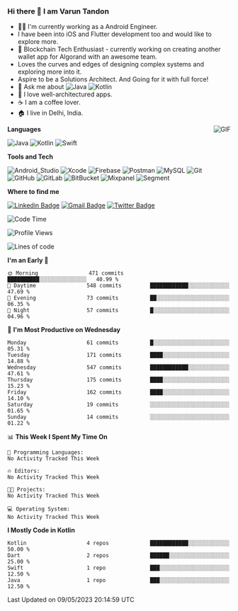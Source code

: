 ### Hi there 👋 I am Varun Tandon

- 👨‍💻 I'm currently working as a Android Engineer.
- I have been into iOS and Flutter development too and would like to explore more.
- 🔭 Blockchain Tech Enthusiast - currently working on creating another wallet app for Algorand with an awesome team.
- Loves the curves and edges of designing complex systems and exploring more into it.
- Aspire to be a Solutions Architect. And Going for it with full force!
- 💬 Ask me about 
![Java](https://img.shields.io/badge/-android-darkgrey?style=flat-square&logo=android)
![Kotlin](https://img.shields.io/badge/-iOS-black?style=flat-square&logo=iOS)
- 🎯 I love well-architectured apps.
- :coffee: I am a coffee lover.
- 🏠 I live in Delhi, India.

<img align="right" alt="GIF" src="https://media.giphy.com/media/13HgwGsXF0aiGY/giphy.gif" />

**Languages**

![Java](https://img.shields.io/badge/-java-f89820?style=flat-square&logo=java)
![Kotlin](https://img.shields.io/badge/-Kotlin-black?style=flat-square&logo=kotlin)
![Swift](https://img.shields.io/badge/-Swift-darkgrey?style=flat-square&logo=swift)

**Tools and Tech**

![Android_Studio](https://img.shields.io/badge/-Android_Studio-grey?style=flat-square&logo=android-studio)
![Xcode](https://img.shields.io/badge/-Xcode-grey?style=flat-square&logo=xcode)
![Firebase](https://img.shields.io/badge/-Firebase-ffa611?style=flat-square&logo=firebase)
![Postman](https://img.shields.io/badge/-Postman-1A74Ed?style=flat-square&logo=postman)
![MySQL](https://img.shields.io/badge/-MySQL-black?style=flat-square&logo=mysql)
![Git](https://img.shields.io/badge/-Git-black?style=flat-square&logo=git)
![GitHub](https://img.shields.io/badge/-GitHub-211f1f?style=flat-square&logo=github)
![GitLab](https://img.shields.io/badge/-GitLab-fC6d27?style=flat-square&logo=gitlab)
![BitBucket](https://img.shields.io/badge/-BitBucket-1A74Ed?style=flat-square&logo=bitbucket)
![Mixpanel](https://img.shields.io/badge/-Mixpanel-1A74Ed?style=flat-square&logo=mixpanel)
![Segment](https://img.shields.io/badge/-segment-1A74Ed?style=flat-square&logo=segment)

**Where to find me**

[![Linkedin Badge](https://img.shields.io/badge/-Varun_Tandon-0e76a8?style=flat-square&logo=Linkedin&logoColor=white&link=https://www.linkedin.com/in/androidvarun/)](https://www.linkedin.com/in/androidvarun/)
[![Gmail Badge](https://img.shields.io/badge/-varuntandon28121993@gmail.com-d44638?style=flat-square&logo=Gmail&logoColor=white&link=mailto:varuntandon28121993@gmail.com)](mailto:varuntandon28121993@gmail.com)
[![Twitter Badge](https://img.shields.io/badge/-@meeVarunAhe-00acee?style=flat-square&logo=Twitter&logoColor=white&link=https://twitter.com/meeVarunAhe)](https://twitter.com/meeVarunAhe)

<!--START_SECTION:waka-->
![Code Time](http://img.shields.io/badge/Code%20Time-0%20secs-blue)

![Profile Views](http://img.shields.io/badge/Profile%20Views-52-blue)

![Lines of code](https://img.shields.io/badge/From%20Hello%20World%20I%27ve%20Written-6.5%20million%20lines%20of%20code-blue)

**I'm an Early 🐤** 

```text
🌞 Morning                471 commits         ██████████░░░░░░░░░░░░░░░   40.99 % 
🌆 Daytime                548 commits         ████████████░░░░░░░░░░░░░   47.69 % 
🌃 Evening                73 commits          ██░░░░░░░░░░░░░░░░░░░░░░░   06.35 % 
🌙 Night                  57 commits          █░░░░░░░░░░░░░░░░░░░░░░░░   04.96 % 
```
📅 **I'm Most Productive on Wednesday** 

```text
Monday                   61 commits          █░░░░░░░░░░░░░░░░░░░░░░░░   05.31 % 
Tuesday                  171 commits         ████░░░░░░░░░░░░░░░░░░░░░   14.88 % 
Wednesday                547 commits         ████████████░░░░░░░░░░░░░   47.61 % 
Thursday                 175 commits         ████░░░░░░░░░░░░░░░░░░░░░   15.23 % 
Friday                   162 commits         ████░░░░░░░░░░░░░░░░░░░░░   14.10 % 
Saturday                 19 commits          ░░░░░░░░░░░░░░░░░░░░░░░░░   01.65 % 
Sunday                   14 commits          ░░░░░░░░░░░░░░░░░░░░░░░░░   01.22 % 
```


📊 **This Week I Spent My Time On** 

```text
💬 Programming Languages: 
No Activity Tracked This Week

🔥 Editors: 
No Activity Tracked This Week

🐱‍💻 Projects: 
No Activity Tracked This Week

💻 Operating System: 
No Activity Tracked This Week
```

**I Mostly Code in Kotlin** 

```text
Kotlin                   4 repos             ████████████░░░░░░░░░░░░░   50.00 % 
Dart                     2 repos             ██████░░░░░░░░░░░░░░░░░░░   25.00 % 
Swift                    1 repo              ███░░░░░░░░░░░░░░░░░░░░░░   12.50 % 
Java                     1 repo              ███░░░░░░░░░░░░░░░░░░░░░░   12.50 % 
```




 Last Updated on 09/05/2023 20:14:59 UTC
<!--END_SECTION:waka-->
